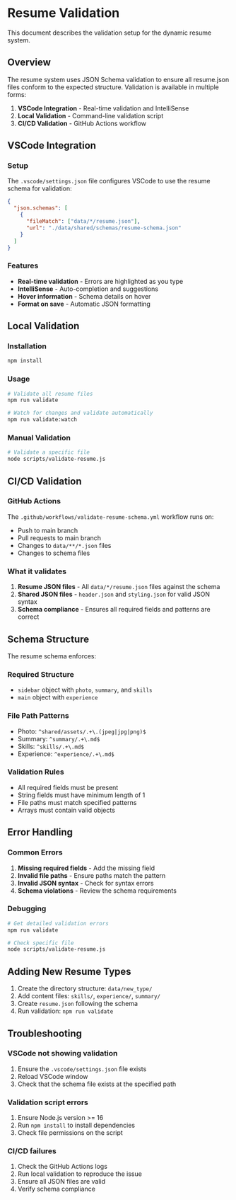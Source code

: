 # Resume Validation

This document describes the validation setup for the dynamic resume system.

## Overview

The resume system uses JSON Schema validation to ensure all resume.json files conform to the expected structure. Validation is available in multiple forms:

1. **VSCode Integration** - Real-time validation and IntelliSense
2. **Local Validation** - Command-line validation script
3. **CI/CD Validation** - GitHub Actions workflow

## VSCode Integration

### Setup

The `.vscode/settings.json` file configures VSCode to use the resume schema for validation:

```json
{
  "json.schemas": [
    {
      "fileMatch": ["data/*/resume.json"],
      "url": "./data/shared/schemas/resume-schema.json"
    }
  ]
}
```

### Features

- **Real-time validation** - Errors are highlighted as you type
- **IntelliSense** - Auto-completion and suggestions
- **Hover information** - Schema details on hover
- **Format on save** - Automatic JSON formatting

## Local Validation

### Installation

```bash
npm install
```

### Usage

```bash
# Validate all resume files
npm run validate

# Watch for changes and validate automatically
npm run validate:watch
```

### Manual Validation

```bash
# Validate a specific file
node scripts/validate-resume.js
```

## CI/CD Validation

### GitHub Actions

The `.github/workflows/validate-resume-schema.yml` workflow runs on:

- Push to main branch
- Pull requests to main branch
- Changes to `data/**/*.json` files
- Changes to schema files

### What it validates

1. **Resume JSON files** - All `data/*/resume.json` files against the schema
2. **Shared JSON files** - `header.json` and `styling.json` for valid JSON syntax
3. **Schema compliance** - Ensures all required fields and patterns are correct

## Schema Structure

The resume schema enforces:

### Required Structure
- `sidebar` object with `photo`, `summary`, and `skills`
- `main` object with `experience`

### File Path Patterns
- Photo: `^shared/assets/.+\.(jpeg|jpg|png)$`
- Summary: `^summary/.+\.md$`
- Skills: `^skills/.+\.md$`
- Experience: `^experience/.+\.md$`

### Validation Rules
- All required fields must be present
- String fields must have minimum length of 1
- File paths must match specified patterns
- Arrays must contain valid objects

## Error Handling

### Common Errors

1. **Missing required fields** - Add the missing field
2. **Invalid file paths** - Ensure paths match the pattern
3. **Invalid JSON syntax** - Check for syntax errors
4. **Schema violations** - Review the schema requirements

### Debugging

```bash
# Get detailed validation errors
npm run validate

# Check specific file
node scripts/validate-resume.js
```

## Adding New Resume Types

1. Create the directory structure: `data/new_type/`
2. Add content files: `skills/`, `experience/`, `summary/`
3. Create `resume.json` following the schema
4. Run validation: `npm run validate`

## Troubleshooting

### VSCode not showing validation

1. Ensure the `.vscode/settings.json` file exists
2. Reload VSCode window
3. Check that the schema file exists at the specified path

### Validation script errors

1. Ensure Node.js version >= 16
2. Run `npm install` to install dependencies
3. Check file permissions on the script

### CI/CD failures

1. Check the GitHub Actions logs
2. Run local validation to reproduce the issue
3. Ensure all JSON files are valid
4. Verify schema compliance
